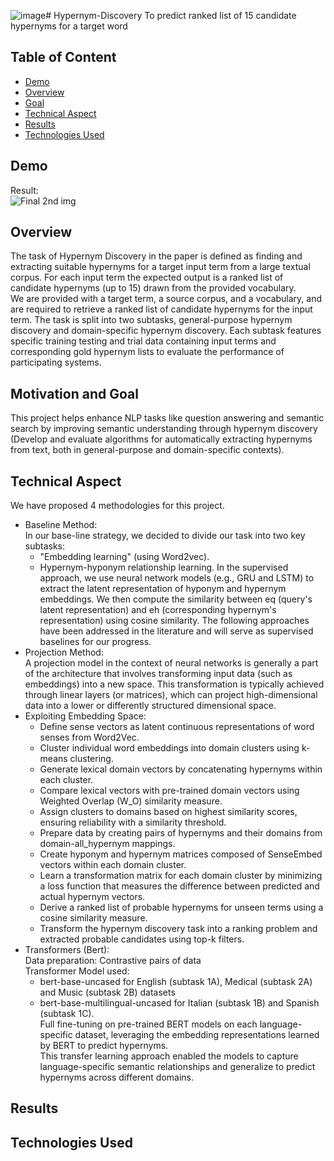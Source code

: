 ![image](https://github.com/Sagnick0907/Hypernym-Discovery/assets/76872499/13893637-fbd2-4ac4-a9d9-09b6012d7598)# Hypernym-Discovery
To predict ranked list of 15 candidate hypernyms for a target word


## Table of Content
  * [Demo](#demo)
  * [Overview](#overview)
  * [Goal](#goal)
  * [Technical Aspect](#technical-aspect)
  * [Results](#results)
  * [Technologies Used](#technologies-used)

## Demo
Result:  
![Final 2nd img](![image](https://github.com/Sagnick0907/Hypernym-Discovery/assets/76872499/caba24d2-6102-495d-b44b-6b6915649b58))  

## Overview  
The task of Hypernym Discovery in the paper is defined as finding and extracting suitable hypernyms for a target input term from a large textual corpus. For each input term the expected output is a ranked list of candidate hypernyms (up to 15) drawn from the provided vocabulary.  
We are provided with a target term, a source corpus, and a vocabulary, and are required to retrieve a ranked list of candidate hypernyms for the input term. The task is split into two subtasks, general-purpose hypernym discovery and domain-specific hypernym discovery. Each subtask features specific training testing and trial data containing input terms and corresponding gold hypernym lists to evaluate the performance of participating systems.

## Motivation and Goal  
This project helps enhance NLP tasks like question answering and semantic search by improving semantic understanding through hypernym discovery (Develop and evaluate algorithms for automatically extracting hypernyms from text, both in general-purpose and domain-specific contexts).  

## Technical Aspect  

We have proposed 4 methodologies for this project.  
- Baseline Method:  
   In our base-line strategy, we decided to divide our task into two key subtasks:
  - "Embedding learning" (using Word2vec).
  - Hypernym-hyponym relationship learning.
    In the supervised approach, we use neural network models (e.g., GRU and LSTM) to extract the latent representation of hyponym and hypernym embeddings. We then compute the similarity between eq (query's latent representation) and eh (corresponding hypernym's representation) using cosine similarity. The following approaches have been addressed in the literature and will serve as supervised baselines for our progress.  
- Projection Method:  
  A projection model in the context of neural networks is generally a part of the architecture that involves transforming input data (such as embeddings) into a new space. This transformation is typically achieved through linear layers (or matrices), which can project high-dimensional data into a lower or differently structured dimensional space.
- Exploiting Embedding Space:  
  - Define sense vectors as latent continuous representations of word senses from Word2Vec.
  - Cluster individual word embeddings into domain clusters using k-means clustering.
  - Generate lexical domain vectors by concatenating hypernyms within each cluster.
  - Compare lexical vectors with pre-trained domain vectors using Weighted Overlap (W_O) similarity measure.
  - Assign clusters to domains based on highest similarity scores, ensuring reliability with a similarity threshold.
  - Prepare data by creating pairs of hypernyms and their domains from domain-all_hypernym mappings.
  - Create hyponym and hypernym matrices composed of SenseEmbed vectors within each domain cluster.
  - Learn a transformation matrix for each domain cluster by minimizing a loss function that measures the difference between predicted and actual hypernym vectors.
  - Derive a ranked list of probable hypernyms for unseen terms using a cosine similarity measure.
  - Transform the hypernym discovery task into a ranking problem and extracted probable candidates using top-k filters.
- Transformers (Bert):  
  Data preparation: Contrastive pairs of data  
  Transformer Model used:   
  - bert-base-uncased for English (subtask 1A), Medical (subtask 2A) and Music (subtask 2B) datasets   
  - bert-base-multilingual-uncased for Italian (subtask 1B) and Spanish (subtask 1C).  
  Full fine-tuning on pre-trained BERT models on each language-specific dataset, leveraging the embedding representations learned by BERT to predict hypernyms.   
  This transfer learning approach enabled the models to capture language-specific semantic relationships and generalize to predict hypernyms across different domains.  


## Results  

## Technologies Used
